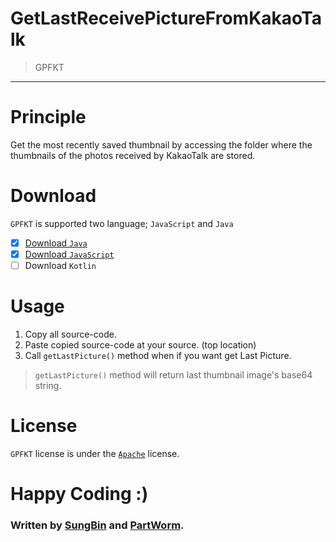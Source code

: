 # GetLastReceivePictureFromKakaoTalk
> GPFKT

-----

# Principle
Get the most recently saved thumbnail by accessing the folder where the thumbnails of the photos received by KakaoTalk are stored.

# Download
`GPFKT` is supported two language; `JavaScript` and `Java`
- [x] [Download `Java`](https://github.com/sungbin5304/GetLastReceivePictureFromKakaoTalk/blob/master/PicturePathManager.java)
- [x] [Download `JavaScript`](https://github.com/sungbin5304/GetLastReceivePictureFromKakaoTalk/blob/master/PicturePathManager.js)
- [ ] Download `Kotlin`

# Usage
1. Copy all source-code.
2. Paste copied source-code at your source. (top location)
3. Call `getLastPicture()` method when if you want get Last Picture.
> `getLastPicture()` method will return last thumbnail image's base64 string.


# License
`GPFKT` license is under the [`Apache`](https://github.com/KakaoTalkBotOrganization/GetLastReceivePictureFromKakaoTalk/blob/master/LICENSE) license.

# Happy Coding :)

### Written by [SungBin](https://github.com/sungbin5304) and [PartWorm](https://github.com/PartWorm).

